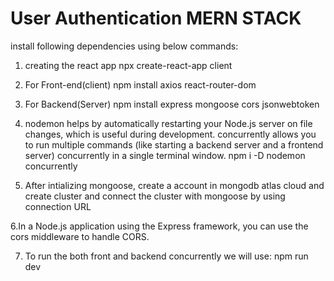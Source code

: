 # User Authentication MERN STACK

install following dependencies using below commands:
1. creating the react app
npx create-react-app client

2. For Front-end(client)
npm install axios react-router-dom

3. For Backend(Server)
npm install express mongoose cors jsonwebtoken

4. nodemon helps by automatically restarting your Node.js server on file changes, which is useful during development.
concurrently allows you to run multiple commands (like starting a backend server and a frontend server) concurrently in a single terminal window.
npm i -D nodemon concurrently

5. After intializing mongoose, create a account in mongodb atlas cloud and create cluster and connect the cluster with mongoose by using connection URL
   
6.In a Node.js application using the Express framework, you can use the cors middleware to handle CORS.

7. To run the both front and backend concurrently we will use: npm run dev

